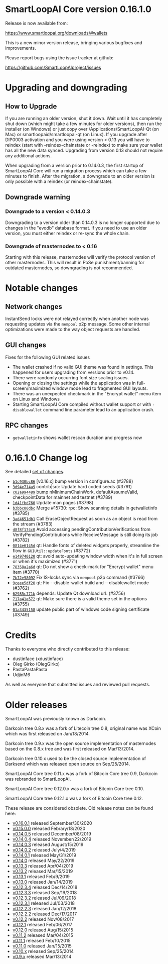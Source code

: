 SmartLoopAI Core version 0.16.1.0
==========================

Release is now available from:

  <https://www.smartloopai.org/downloads/#wallets>

This is a new minor version release, bringing various bugfixes and improvements.

Please report bugs using the issue tracker at github:

  <https://github.com/SmartLoopAIproject/issues>


Upgrading and downgrading
=========================

How to Upgrade
--------------

If you are running an older version, shut it down. Wait until it has completely
shut down (which might take a few minutes for older versions), then run the
installer (on Windows) or just copy over /Applications/SmartLoopAI-Qt (on Mac) or
smartloopaid/smartloopai-qt (on Linux). If you upgrade after DIP0003 activation and you were
using version < 0.13 you will have to reindex (start with -reindex-chainstate
or -reindex) to make sure your wallet has all the new data synced. Upgrading
from version 0.13 should not require any additional actions.

When upgrading from a version prior to 0.14.0.3, the
first startup of SmartLoopAI Core will run a migration process which can take a few
minutes to finish. After the migration, a downgrade to an older version is only
possible with a reindex (or reindex-chainstate).

Downgrade warning
-----------------

### Downgrade to a version < 0.14.0.3

Downgrading to a version older than 0.14.0.3 is no longer supported due to
changes in the "evodb" database format. If you need to use an older version,
you must either reindex or re-sync the whole chain.

### Downgrade of masternodes to < 0.16

Starting with this release, masternodes will verify the protocol version of other
masternodes. This will result in PoSe punishment/banning for outdated masternodes,
so downgrading is not recommended.

Notable changes
===============

Network changes
---------------
InstantSend locks were not relayed correctly when another node was requesting updates via the `mempool`
p2p message. Some other internal optimizations were made to the way object requests are handled.

GUI changes
-----------
Fixes for the following GUI related issues
- The wallet crashed if no valid GUI theme was found in settings.
This happened for users upgrading from versions prior to v0.14.
- There were randomly occurring font size scaling issues.
- Opening or closing the settings while the application was in full-screen/maximized
window mode lead to fragmented GUI layouts.
- There was an unexpected checkmark in the "Encrypt wallet" menu item on Linux and Windows
- Starting SmartLoopAI Core compiled without wallet support or with `-disablewallet` command line
parameter lead to an application crash.

RPC changes
-----------
- `getwalletinfo` shows wallet rescan duration and progress now

0.16.1.0 Change log
===================

See detailed [set of changes](https://github.com/SmartLoopAIproject/compare/v0.16.0.1...smartloopaipay:v0.16.1.0).

- [`b1c930bc86`](https://github.com/SmartLoopAIproject/commit/b1c930bc86) [v0.16.x] bump version in configure.ac (#3788)
- [`3d94e714a9`](https://github.com/SmartLoopAIproject/commit/3d94e714a9) contrib|src: Update hard coded seeds (#3791)
- [`c02a994489`](https://github.com/SmartLoopAIproject/commit/c02a994489) bump nMinimumChainWork, defaultAssumeValid, checkpointData for mainnet and testnet (#3789)
- [`1d41fbd760`](https://github.com/SmartLoopAIproject/commit/1d41fbd760) Update man pages (#3798)
- [`b3bbc00dbc`](https://github.com/SmartLoopAIproject/commit/b3bbc00dbc) Merge #15730: rpc: Show scanning details in getwalletinfo (#3785)
- [`3ad4651db1`](https://github.com/SmartLoopAIproject/commit/3ad4651db1) Call EraseObjectRequest as soon as an object is read from the stream (#3783)
- [`d8f8f174c0`](https://github.com/SmartLoopAIproject/commit/d8f8f174c0) Avoid accessing pendingContributionVerifications from VerifyPendingContributions while ReceiveMessage is still doing its job (#3782)
- [`0814e6145d`](https://github.com/SmartLoopAIproject/commit/0814e6145d) qt: Handle fonts of deleted widgets properly, streamline the flow in `GUIUtil::updateFonts` (#3772)
- [`e149740120`](https://github.com/SmartLoopAIproject/commit/e149740120) qt: avoid auto-updating window width when it's in full screen or when it's maximized (#3771)
- [`78358a2a6d`](https://github.com/SmartLoopAIproject/commit/78358a2a6d) qt: Do not show a check-mark for "Encrypt wallet" menu item (#3770)
- [`7b72e98092`](https://github.com/SmartLoopAIproject/commit/7b72e98092) Fix IS-locks sync via `mempool` p2p command (#3766)
- [`9ceee5df20`](https://github.com/SmartLoopAIproject/commit/9ceee5df20) qt: Fix --disable-wallet build and --disablewallet mode (#3762)
- [`62985c771b`](https://github.com/SmartLoopAIproject/commit/62985c771b) depends: Update Qt download url. (#3756)
- [`717a41a572`](https://github.com/SmartLoopAIproject/commit/717a41a572) qt: Make sure there is a valid theme set in the options (#3755)
- [`01a3435158`](https://github.com/SmartLoopAIproject/commit/01a3435158) update public part of windows code signing certificate (#3749)

Credits
=======

Thanks to everyone who directly contributed to this release:

- dustinface (xdustinface)
- Oleg Girko (OlegGirko)
- PastaPastaPasta
- UdjinM6

As well as everyone that submitted issues and reviewed pull requests.

Older releases
==============

SmartLoopAI was previously known as Darkcoin.

Darkcoin tree 0.8.x was a fork of Litecoin tree 0.8, original name was XCoin
which was first released on Jan/18/2014.

Darkcoin tree 0.9.x was the open source implementation of masternodes based on
the 0.8.x tree and was first released on Mar/13/2014.

Darkcoin tree 0.10.x used to be the closed source implementation of Darksend
which was released open source on Sep/25/2014.

SmartLoopAI Core tree 0.11.x was a fork of Bitcoin Core tree 0.9,
Darkcoin was rebranded to SmartLoopAI.

SmartLoopAI Core tree 0.12.0.x was a fork of Bitcoin Core tree 0.10.

SmartLoopAI Core tree 0.12.1.x was a fork of Bitcoin Core tree 0.12.

These release are considered obsolete. Old release notes can be found here:

- [v0.16.0.1](https://github.com/SmartLoopAIproject/blob/master/doc/release-notes/smartloopai/release-notes-0.16.0.1.md) released September/30/2020
- [v0.15.0.0](https://github.com/SmartLoopAIproject/blob/master/doc/release-notes/smartloopai/release-notes-0.15.0.0.md) released Febrary/18/2020
- [v0.14.0.5](https://github.com/SmartLoopAIproject/blob/master/doc/release-notes/smartloopai/release-notes-0.14.0.5.md) released December/08/2019
- [v0.14.0.4](https://github.com/SmartLoopAIproject/blob/master/doc/release-notes/smartloopai/release-notes-0.14.0.4.md) released November/22/2019
- [v0.14.0.3](https://github.com/SmartLoopAIproject/blob/master/doc/release-notes/smartloopai/release-notes-0.14.0.3.md) released August/15/2019
- [v0.14.0.2](https://github.com/SmartLoopAIproject/blob/master/doc/release-notes/smartloopai/release-notes-0.14.0.2.md) released July/4/2019
- [v0.14.0.1](https://github.com/SmartLoopAIproject/blob/master/doc/release-notes/smartloopai/release-notes-0.14.0.1.md) released May/31/2019
- [v0.14.0](https://github.com/SmartLoopAIproject/blob/master/doc/release-notes/smartloopai/release-notes-0.14.0.md) released May/22/2019
- [v0.13.3](https://github.com/SmartLoopAIproject/blob/master/doc/release-notes/smartloopai/release-notes-0.13.3.md) released Apr/04/2019
- [v0.13.2](https://github.com/SmartLoopAIproject/blob/master/doc/release-notes/smartloopai/release-notes-0.13.2.md) released Mar/15/2019
- [v0.13.1](https://github.com/SmartLoopAIproject/blob/master/doc/release-notes/smartloopai/release-notes-0.13.1.md) released Feb/9/2019
- [v0.13.0](https://github.com/SmartLoopAIproject/blob/master/doc/release-notes/smartloopai/release-notes-0.13.0.md) released Jan/14/2019
- [v0.12.3.4](https://github.com/SmartLoopAIproject/blob/master/doc/release-notes/smartloopai/release-notes-0.12.3.4.md) released Dec/14/2018
- [v0.12.3.3](https://github.com/SmartLoopAIproject/blob/master/doc/release-notes/smartloopai/release-notes-0.12.3.3.md) released Sep/19/2018
- [v0.12.3.2](https://github.com/SmartLoopAIproject/blob/master/doc/release-notes/smartloopai/release-notes-0.12.3.2.md) released Jul/09/2018
- [v0.12.3.1](https://github.com/SmartLoopAIproject/blob/master/doc/release-notes/smartloopai/release-notes-0.12.3.1.md) released Jul/03/2018
- [v0.12.2.3](https://github.com/SmartLoopAIproject/blob/master/doc/release-notes/smartloopai/release-notes-0.12.2.3.md) released Jan/12/2018
- [v0.12.2.2](https://github.com/SmartLoopAIproject/blob/master/doc/release-notes/smartloopai/release-notes-0.12.2.2.md) released Dec/17/2017
- [v0.12.2](https://github.com/SmartLoopAIproject/blob/master/doc/release-notes/smartloopai/release-notes-0.12.2.md) released Nov/08/2017
- [v0.12.1](https://github.com/SmartLoopAIproject/blob/master/doc/release-notes/smartloopai/release-notes-0.12.1.md) released Feb/06/2017
- [v0.12.0](https://github.com/SmartLoopAIproject/blob/master/doc/release-notes/smartloopai/release-notes-0.12.0.md) released Aug/15/2015
- [v0.11.2](https://github.com/SmartLoopAIproject/blob/master/doc/release-notes/smartloopai/release-notes-0.11.2.md) released Mar/04/2015
- [v0.11.1](https://github.com/SmartLoopAIproject/blob/master/doc/release-notes/smartloopai/release-notes-0.11.1.md) released Feb/10/2015
- [v0.11.0](https://github.com/SmartLoopAIproject/blob/master/doc/release-notes/smartloopai/release-notes-0.11.0.md) released Jan/15/2015
- [v0.10.x](https://github.com/SmartLoopAIproject/blob/master/doc/release-notes/smartloopai/release-notes-0.10.0.md) released Sep/25/2014
- [v0.9.x](https://github.com/SmartLoopAIproject/blob/master/doc/release-notes/smartloopai/release-notes-0.9.0.md) released Mar/13/2014
